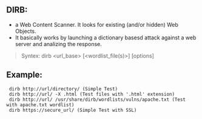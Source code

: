 ## DIRB: 
- a Web Content Scanner. It looks for existing (and/or hidden) Web Objects.
- It basically works by launching a dictionary basesd attack against a web server and analizing the response.

> Syntex: dirb <url_base> [<wordlist_file(s)>] [options]

## Example:
```
 dirb http://url/directory/ (Simple Test)
 dirb http://url/ -X .html (Test files with '.html' extension)
 dirb http://url/ /usr/share/dirb/wordlists/vulns/apache.txt (Test with apache.txt wordlist)
 dirb https://secure_url/ (Simple Test with SSL)
```

